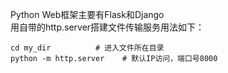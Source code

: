 Python Web框架主要有Flask和Django  
用自带的http.server搭建文件传输服务用法如下：  
```shell script
cd my_dir          # 进入文件所在目录
python -m http.server    # 默认IP访问，端口号8000
```